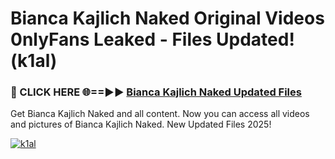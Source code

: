 # Bianca Kajlich Naked Original Videos 0nlyFans Leaked - Files Updated! (k1al)

<h3>🔴 CLICK HERE 🌐==►► <a href="https://tinyurl.com/yckcrads" rel="nofollow">Bianca Kajlich Naked Updated Files</a></h3>

Get Bianca Kajlich Naked and all content. Now you can access all videos and pictures of Bianca Kajlich Naked. New Updated Files 2025!

[![k1al](https://i.imgur.com/hpKpOFt.gif)](https://tinyurl.com/yckcrads)
